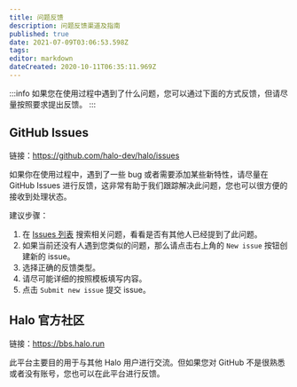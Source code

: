 ```yaml
---
title: 问题反馈
description: 问题反馈渠道及指南
published: true
date: 2021-07-09T03:06:53.598Z
tags: 
editor: markdown
dateCreated: 2020-10-11T06:35:11.969Z
---
```


:::info
如果您在使用过程中遇到了什么问题，您可以通过下面的方式反馈，但请尽量按照要求提出反馈。
:::

## GitHub Issues

链接：https://github.com/halo-dev/halo/issues

如果你在使用过程中，遇到了一些 bug 或者需要添加某些新特性，请尽量在 GitHub Issues 进行反馈，这非常有助于我们跟踪解决此问题，您也可以很方便的接收到处理状态。

建议步骤：

1. 在 [Issues 列表](https://github.com/halo-dev/halo/issues) 搜索相关问题，看看是否有其他人已经提到了此问题。
2. 如果当前还没有人遇到您类似的问题，那么请点击右上角的 `New issue` 按钮创建新的 issue。
3. 选择正确的反馈类型。
4. 请尽可能详细的按照模板填写内容。
5. 点击 `Submit new issue` 提交 issue。

## Halo 官方社区

链接：https://bbs.halo.run

此平台主要目的用于与其他 Halo 用户进行交流。但如果您对 GitHub 不是很熟悉或者没有账号，您也可以在此平台进行反馈。